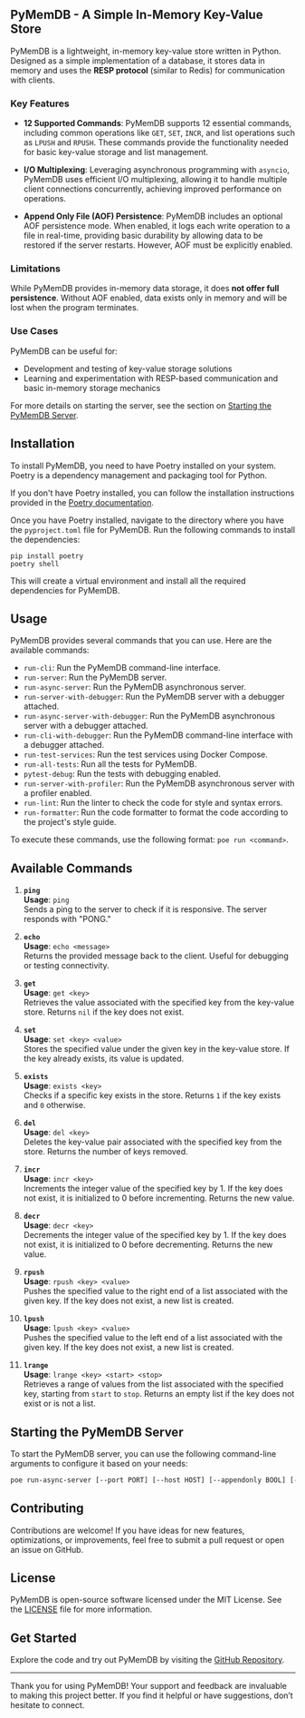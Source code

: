 ## PyMemDB - A Simple In-Memory Key-Value Store

PyMemDB is a lightweight, in-memory key-value store written in Python. Designed as a simple implementation of a database, it stores data in memory and uses the **RESP protocol** (similar to Redis) for communication with clients.

### Key Features

- **12 Supported Commands**: PyMemDB supports 12 essential commands, including common operations like `GET`, `SET`, `INCR`, and list operations such as `LPUSH` and `RPUSH`. These commands provide the functionality needed for basic key-value storage and list management.
  
- **I/O Multiplexing**: Leveraging asynchronous programming with `asyncio`, PyMemDB uses efficient I/O multiplexing, allowing it to handle multiple client connections concurrently, achieving improved performance on operations.

- **Append Only File (AOF) Persistence**: PyMemDB includes an optional AOF persistence mode. When enabled, it logs each write operation to a file in real-time, providing basic durability by allowing data to be restored if the server restarts. However, AOF must be explicitly enabled.

### Limitations

While PyMemDB provides in-memory data storage, it does **not offer full persistence**. Without AOF enabled, data exists only in memory and will be lost when the program terminates.

### Use Cases

PyMemDB can be useful for:
- Development and testing of key-value storage solutions
- Learning and experimentation with RESP-based communication and basic in-memory storage mechanics

For more details on starting the server, see the section on [Starting the PyMemDB Server](#starting-the-pymemdb-server).


## Installation

To install PyMemDB, you need to have Poetry installed on your system. Poetry is a dependency management and packaging tool for Python.

If you don't have Poetry installed, you can follow the installation instructions provided in the [Poetry documentation](https://python-poetry.org/docs/#installation).

Once you have Poetry installed, navigate to the directory where you have the `pyproject.toml` file for PyMemDB. Run the following commands to install the dependencies:

```shell
pip install poetry
poetry shell
```

This will create a virtual environment and install all the required dependencies for PyMemDB.

## Usage

PyMemDB provides several commands that you can use. Here are the available commands:

- `run-cli`: Run the PyMemDB command-line interface.
- `run-server`: Run the PyMemDB server.
- `run-async-server`: Run the PyMemDB asynchronous server.
- `run-server-with-debugger`: Run the PyMemDB server with a debugger attached.
- `run-async-server-with-debugger`: Run the PyMemDB asynchronous server with a debugger attached.
- `run-cli-with-debugger`: Run the PyMemDB command-line interface with a debugger attached.
- `run-test-services`: Run the test services using Docker Compose.
- `run-all-tests`: Run all the tests for PyMemDB.
- `pytest-debug`: Run the tests with debugging enabled.
- `run-server-with-profiler`: Run the PyMemDB asynchronous server with a profiler enabled.
- `run-lint`: Run the linter to check the code for style and syntax errors.
- `run-formatter`: Run the code formatter to format the code according to the project's style guide.

To execute these commands, use the following format: `poe run <command>`.

## Available Commands

1. **`ping`**  
   **Usage**: `ping`  
   Sends a ping to the server to check if it is responsive. The server responds with "PONG."

2. **`echo`**  
   **Usage**: `echo <message>`  
   Returns the provided message back to the client. Useful for debugging or testing connectivity.

3. **`get`**  
   **Usage**: `get <key>`  
   Retrieves the value associated with the specified key from the key-value store. Returns `nil` if the key does not exist.

4. **`set`**  
   **Usage**: `set <key> <value>`  
   Stores the specified value under the given key in the key-value store. If the key already exists, its value is updated.

5. **`exists`**  
   **Usage**: `exists <key>`  
   Checks if a specific key exists in the store. Returns `1` if the key exists and `0` otherwise.

6. **`del`**  
   **Usage**: `del <key>`  
   Deletes the key-value pair associated with the specified key from the store. Returns the number of keys removed.

7. **`incr`**  
   **Usage**: `incr <key>`  
   Increments the integer value of the specified key by 1. If the key does not exist, it is initialized to 0 before incrementing. Returns the new value.

8. **`decr`**  
   **Usage**: `decr <key>`  
   Decrements the integer value of the specified key by 1. If the key does not exist, it is initialized to 0 before decrementing. Returns the new value.

9. **`rpush`**  
   **Usage**: `rpush <key> <value>`  
   Pushes the specified value to the right end of a list associated with the given key. If the key does not exist, a new list is created.

10. **`lpush`**  
    **Usage**: `lpush <key> <value>`  
    Pushes the specified value to the left end of a list associated with the given key. If the key does not exist, a new list is created.

11. **`lrange`**  
    **Usage**: `lrange <key> <start> <stop>`  
    Retrieves a range of values from the list associated with the specified key, starting from `start` to `stop`. Returns an empty list if the key does not exist or is not a list.



## Starting the PyMemDB Server

To start the PyMemDB server, you can use the following command-line arguments to configure it based on your needs:

```bash
poe run-async-server [--port PORT] [--host HOST] [--appendonly BOOL] [--startexpiryloop BOOL] [--restoredb BOOL] [--aofpath PATH]
```



## Contributing

Contributions are welcome! If you have ideas for new features, optimizations, or improvements, feel free to submit a pull request or open an issue on GitHub.

## License

PyMemDB is open-source software licensed under the MIT License. See the [LICENSE](LICENSE) file for more information.

## Get Started

Explore the code and try out PyMemDB by visiting the [GitHub Repository](https://github.com/sakthiRathinam/PyMemDB).

---

Thank you for using PyMemDB! Your support and feedback are invaluable to making this project better. If you find it helpful or have suggestions, don’t hesitate to connect.

